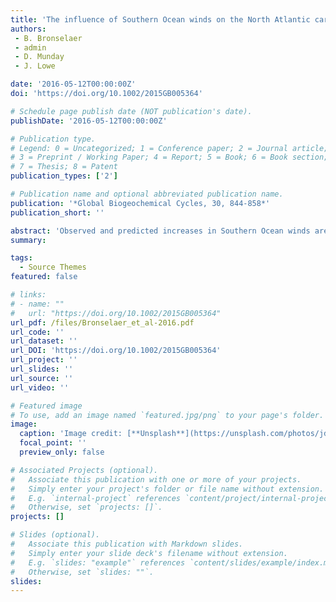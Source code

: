```yaml
---
title: 'The influence of Southern Ocean winds on the North Atlantic carbon sink'
authors:
 - B. Bronselaer 
 - admin
 - D. Munday
 - J. Lowe

date: '2016-05-12T00:00:00Z'
doi: 'https://doi.org/10.1002/2015GB005364'

# Schedule page publish date (NOT publication's date).
publishDate: '2016-05-12T00:00:00Z'

# Publication type.
# Legend: 0 = Uncategorized; 1 = Conference paper; 2 = Journal article;
# 3 = Preprint / Working Paper; 4 = Report; 5 = Book; 6 = Book section;
# 7 = Thesis; 8 = Patent
publication_types: ['2']

# Publication name and optional abbreviated publication name.
publication: '*Global Biogeochemical Cycles, 30, 844-858*'
publication_short: ''

abstract: 'Observed and predicted increases in Southern Ocean winds are thought to upwell deep ocean carbon and increase atmospheric CO2. However, Southern Ocean dynamics affect biogeochemistry and circulation pathways on a global scale. Using idealized Massachusetts Institute of Technology General Circulation Model (MITgcm) simulations, we demonstrate that an increase in Southern Ocean winds reduces the carbon sink in the North Atlantic subpolar gyre. The increase in atmospheric CO2 due to the reduction of the North Atlantic carbon sink is shown to be of the same magnitude as the increase in atmospheric CO2 due to Southern Ocean outgassing. The mechanism can be described as follows: The increase in Southern Ocean winds leads to an increase in upper ocean northward nutrient transport. Biological productivity is therefore enhanced in the tropics, which alters the chemistry of the subthermocline waters that are ultimately upwelled in the subpolar gyre. The results demonstrate the influence of Southern Ocean winds on the North Atlantic carbon sink and show that the effect of Southern Ocean winds on atmospheric CO2 is likely twice as large as previously thought in past, present, and future climates.'
summary: 

tags:
  - Source Themes
featured: false

# links:
# - name: ""
#   url: "https://doi.org/10.1002/2015GB005364"
url_pdf: /files/Bronselaer_et_al-2016.pdf
url_code: ''
url_dataset: ''
url_DOI: 'https://doi.org/10.1002/2015GB005364'
url_project: ''
url_slides: ''
url_source: ''
url_video: ''

# Featured image
# To use, add an image named `featured.jpg/png` to your page's folder.
image:
  caption: 'Image credit: [**Unsplash**](https://unsplash.com/photos/jdD8gXaTZsc)'
  focal_point: ''
  preview_only: false

# Associated Projects (optional).
#   Associate this publication with one or more of your projects.
#   Simply enter your project's folder or file name without extension.
#   E.g. `internal-project` references `content/project/internal-project/index.md`.
#   Otherwise, set `projects: []`.
projects: []

# Slides (optional).
#   Associate this publication with Markdown slides.
#   Simply enter your slide deck's filename without extension.
#   E.g. `slides: "example"` references `content/slides/example/index.md`.
#   Otherwise, set `slides: ""`.
slides:
---
```


